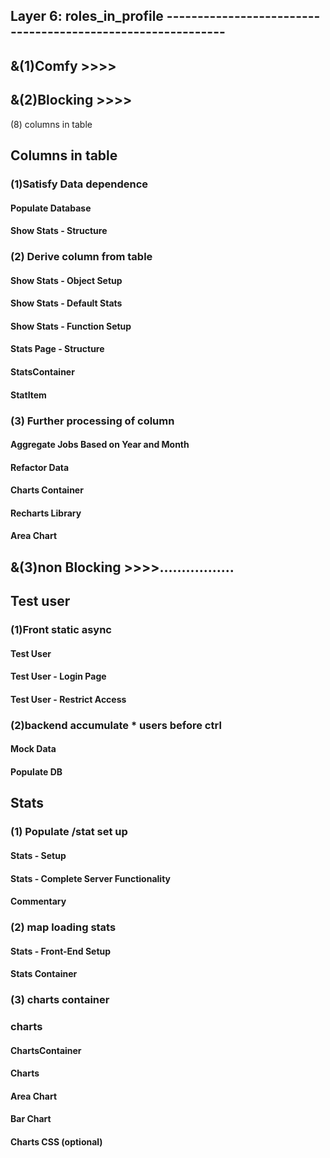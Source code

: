 ## Layer 6: roles_in_profile ------------------------------------------------------------

## &(1)Comfy >>>>

## &(2)Blocking >>>>

(8) columns in table

## Columns in table

### (1)Satisfy Data dependence

#### Populate Database

#### Show Stats - Structure

### (2) Derive column from table

#### Show Stats - Object Setup

#### Show Stats - Default Stats

#### Show Stats - Function Setup

#### Stats Page - Structure

#### StatsContainer

#### StatItem

### (3) Further processing of column

#### Aggregate Jobs Based on Year and Month

#### Refactor Data

#### Charts Container

#### Recharts Library

#### Area Chart

## &(3)non Blocking >>>>.................

## Test user

### (1)Front static async

#### Test User

#### Test User - Login Page

#### Test User - Restrict Access

### (2)backend accumulate \* users before ctrl

#### Mock Data

#### Populate DB

## Stats

### (1) Populate /stat set up

#### Stats - Setup

#### Stats - Complete Server Functionality

#### Commentary

### (2) map loading stats

#### Stats - Front-End Setup

#### Stats Container

### (3) charts container

### charts

#### ChartsContainer

#### Charts

#### Area Chart

#### Bar Chart

#### Charts CSS (optional)
